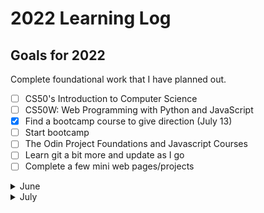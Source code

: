 # 2022 Learning Log

## Goals for 2022

Complete foundational work that I have planned out. 
- [ ] CS50's Introduction to Computer Science
- [ ] CS50W: Web Programming with Python and JavaScript
- [x] Find a bootcamp course to give direction (July 13)
- [ ] Start bootcamp
- [ ] The Odin Project Foundations and Javascript Courses
- [ ] Learn git a bit more and update as I go
- [ ] Complete a few mini web pages/projects

<details> 
  <summary> June </summary>

   So far in June of 2022 I have done a lot of research into different courses and strategies people have used to switch into SWE from all walks of life and a key factor that I have seen in these other than project work of course is foundational courses, a core course they used to begin with and then moving onto freecodecamp and working through certifications. I have updated the course_log accordingly to what I think will be beneficial for me to learn and go through and will continue to do so.

  ### _June 22_

    Re opened my old github accound and made a sort of blog/tracker for a future portfolio of my skills and the road I am taking to become a SWE. Took a while to figure out why markdown was not working but have got a barebones set up going.

  ### _June 23_

    Decided to do TOP as it will help more than programming in a real environment and I can practice basic things using Code Academy if I need to.
  
</details>

<details>
  
  <summary> July </summary>

    Over the course of my holiday I considered the difference between Coder Academy and Institute of Data hosted by UTS. I decided to go with Coder Academy for my course as from my research it has many more reviews and history in regards to SWE (Web Dev). I found it much harder to find information about the SWE course for IOD as it looks to be mostly Data Science, which I would love to try but I want to get back into SWE and creating in coding. Only caveat to that though is that it is longer by 3 months due to class length and things covered. I also chose Coder Academy as it has a 1 month placement if needed and also covers python which I would like to learn. Though the institute of Data has 5 students per teacher I believe from reviews and people I have spoken to, I believe Coder Academy covers the technology I want to use and is a good place to learn.

    I started doing The Odin Project introductions which is mostly about what is a computer.

  ### _July 14_

    Started working on Prequisites of the course in Foundations learning about how the Web works and also finally figured out and understood how Packets work and the internet works with transferring Data which is actually amazing going through different pathways each to get their locations.

  ### _July 17_

    Watched Lecture 0 of CS50, however I will be skipping using scratch as I a have some previous basic experience in programming and have TOP for coding already in practice. Once coding in a dev software starts in CS50 I will follow along and do the projects.

  ### _July 19_

    Continued work on the start of TOP and continued on the Unix lesson which I started last week however had a permissions error on my mac. After some troubleshooting and "repair" of terminal permissions I think my issue was actually a typo in the terminal code.

  ### _July 20_

    Continuing to work on TOP Unix lesson as I complete it during work and travel time. My manager suggested a data analyst role for me from the contact centre which has me questioning what I should do next as I can learn quickly if that is my main focus so I might try to apply to it for now and see how it goes.

  ### _July 21_ 

   I am nearing the end of the Unix lesson and feel like I have learned a lot, understanding a bit of the CLI in how to manage (move, delete, copy, etc) files/directories.

    In todays lesson I am learning about pipes to create outputs from multiple commands without making an intermediary file. My answers in the lessons so far have either been close to the answer or I misread the question so although I missed some I feel more confident than I do before. Watched Part of CS50 Week 1 and could not finish it because I was too tired.

  ### _July 22_

    Continued watching CS50 Week 1 but still unfinished, will continue and finish tomorrow
  
  ### _July 23_

    I am now 25% through the foundations part of The Odin Project and set up Git/nearly done with basics and completed basic prerequisites. My next step is to get into HTML Foundations and go from there. I still have not finished Week 1 lecture of CS50 but will try again tomorrow when we return home.

